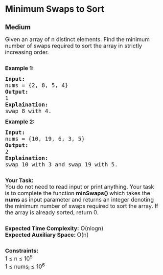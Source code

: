 # Minimum Swaps to Sort
## Medium
<div class="problems_problem_content__Xm_eO" style="user-select: auto;"><p style="user-select: auto;"><span style="font-size: 18px; user-select: auto;">Given an array of n distinct elements. Find the minimum number of swaps required to sort the array in strictly increasing&nbsp;order.</span></p>

<p style="user-select: auto;"><br style="user-select: auto;">
<span style="font-size: 18px; user-select: auto;"><strong style="user-select: auto;">Example 1:</strong></span></p>

<pre style="position: relative; user-select: auto;"><span style="font-size: 18px; user-select: auto;"><strong style="user-select: auto;">Input:
</strong>nums = {2, 8, 5, 4}
<strong style="user-select: auto;">Output:</strong>
1
<strong style="user-select: auto;">Explaination:</strong>
swap 8 with 4.</span><div class="open_grepper_editor" title="Edit &amp; Save To Grepper" style="user-select: auto;"></div></pre>

<p style="user-select: auto;"><strong style="user-select: auto;"><span style="font-size: 18px; user-select: auto;">Example 2:</span></strong></p>

<pre style="position: relative; user-select: auto;"><span style="font-size: 18px; user-select: auto;"><strong style="user-select: auto;">Input:
</strong>nums = {10, 19, 6, 3, 5}
<strong style="user-select: auto;">Output:</strong>
2
<strong style="user-select: auto;">Explaination:
</strong>swap 10 with 3 and swap 19 with 5.</span><div class="open_grepper_editor" title="Edit &amp; Save To Grepper" style="user-select: auto;"></div></pre>

<p style="user-select: auto;"><br style="user-select: auto;">
<span style="font-size: 18px; user-select: auto;"><strong style="user-select: auto;">Your Task:</strong><br style="user-select: auto;">
You do not need to read input or print anything. Your task is to complete the function <strong style="user-select: auto;">minSwaps() </strong>which takes the <strong style="user-select: auto;">nums&nbsp;</strong>as input parameter&nbsp;and returns an integer denoting the minimum number of swaps required to sort the array. If the array is already sorted, return 0.&nbsp;</span></p>

<p style="user-select: auto;"><br style="user-select: auto;">
<span style="font-size: 18px; user-select: auto;"><strong style="user-select: auto;">Expected Time Complexity:</strong> O(nlogn)<br style="user-select: auto;">
<strong style="user-select: auto;">Expected Auxiliary Space: </strong>O(n)</span></p>

<p style="user-select: auto;"><br style="user-select: auto;">
<span style="font-size: 18px; user-select: auto;"><strong style="user-select: auto;">Constraints:</strong><br style="user-select: auto;">
1 ≤ n&nbsp;≤ 10<sup style="user-select: auto;">5</sup><br style="user-select: auto;">
1 ≤ nums<sub style="user-select: auto;">i</sub>&nbsp;≤ 10<sup style="user-select: auto;">6</sup></span></p>
</div>